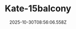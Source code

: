 ---
title: "Kate-15balcony"
description: ""
image: "/uploads/photos/1761814566556-Kate-15balcony.webp"
thumbnail: "/uploads/photos/1761814566556-Kate-15balcony-thumb.webp"
width: 7360
height: 4912
featured: true
date: 2025-10-30T08:56:06.558Z
order: 0
---